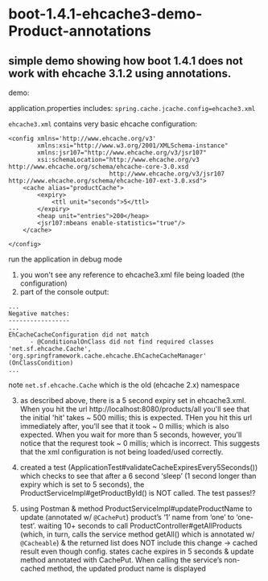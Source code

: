 # boot-1.4.1-ehcache3-demo-Product-annotations

## simple demo showing how boot 1.4.1 does not work with ehcache 3.1.2 using annotations.

demo:

application.properties includes: `spring.cache.jcache.config=ehcache3.xml`

`ehcache3.xml` contains very basic ehcache configuration:
```
<config xmlns='http://www.ehcache.org/v3'
		xmlns:xsi="http://www.w3.org/2001/XMLSchema-instance"
		xmlns:jsr107="http://www.ehcache.org/v3/jsr107"
		xsi:schemaLocation="http://www.ehcache.org/v3 http://www.ehcache.org/schema/ehcache-core-3.0.xsd
							http://www.ehcache.org/v3/jsr107 http://www.ehcache.org/schema/ehcache-107-ext-3.0.xsd">
	<cache alias="productCache">
		<expiry>
			<ttl unit="seconds">5</ttl>
		</expiry>
		<heap unit="entries">200</heap>
		<jsr107:mbeans enable-statistics="true"/>
	</cache>

</config>
```

run the application in debug mode

1. you won't see any reference to ehcache3.xml file being loaded (the configuration)
2. part of the console output:
```
...
Negative matches:
-----------------
...
EhCacheCacheConfiguration did not match
      - @ConditionalOnClass did not find required classes 'net.sf.ehcache.Cache', 'org.springframework.cache.ehcache.EhCacheCacheManager' (OnClassCondition)
...
```
note `net.sf.ehcache.Cache` which is the old (ehcache 2.x) namespace

3. as described above, there is a 5 second expiry set in ehcache3.xml. When you hit the url http://localhost:8080/products/all you'll see that the initial 'hit' takes ~ 500 millis; this is expected. THen you hit this url immediately after, you'll see that it took ~ 0  millis; which is also expected. When you wait for more than 5 seconds, however, you'll notice that the requrest took ~ 0 millis; which is incorrect. This suggests that the xml configuration is not being loaded/used correctly.

4. created a test (ApplicationTest#validateCacheExpiresEvery5Seconds()) which checks
to see that after a 6 second ‘sleep’ (1 second longer than expiry which is set to 5 seconds), the ProductServiceImpl#getProductById()  is NOT called. The test passes!?

5. using Postman & method ProductServiceImpl#updateProductName to update (annotated w/ `@CachePut`) product’s ‘1’ name from ‘one’ to ‘one-test’. waiting 10+ seconds to call ProductController#getAllProducts (which, in turn, calls the service method getAll() which is annotated w/ `@Cacheable`) & the returned list does NOT include this change -> cached result even though config. states cache expires in 5 seconds & update method annotated with CachePut. When calling the service’s non-cached method, the updated product name is displayed
